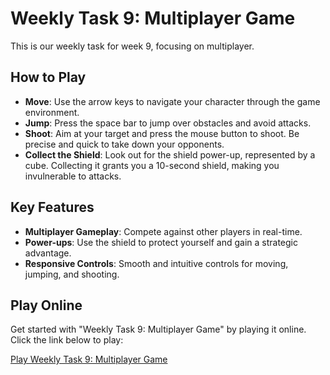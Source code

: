 # Weekly Task 9: Multiplayer Game

This is our weekly task for week 9, focusing on multiplayer.

## How to Play

- **Move**: Use the arrow keys to navigate your character through the game environment.
- **Jump**: Press the space bar to jump over obstacles and avoid attacks.
- **Shoot**: Aim at your target and press the mouse button to shoot. Be precise and quick to take down your opponents.
- **Collect the Shield**: Look out for the shield power-up, represented by a cube. Collecting it grants you a 10-second shield, making you invulnerable to attacks.

## Key Features

- **Multiplayer Gameplay**: Compete against other players in real-time.
- **Power-ups**: Use the shield to protect yourself and gain a strategic advantage.
- **Responsive Controls**: Smooth and intuitive controls for moving, jumping, and shooting.

## Play Online

Get started with "Weekly Task 9: Multiplayer Game" by playing it online. Click the link below to play:

[Play Weekly Task 9: Multiplayer Game](https://mishakim-lamahshev.itch.io/weekly-task-9-multiplayer)
